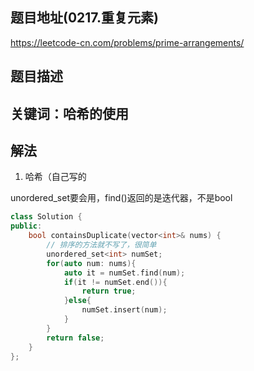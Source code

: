 ## 题目地址(0217.重复元素)

https://leetcode-cn.com/problems/prime-arrangements/

## 题目描述

## 关键词：哈希的使用

## 解法

1. 哈希（自己写的

unordered_set要会用，find()返回的是迭代器，不是bool


```cpp
class Solution {
public:
    bool containsDuplicate(vector<int>& nums) {
        // 排序的方法就不写了，很简单
        unordered_set<int> numSet;
        for(auto num: nums){
            auto it = numSet.find(num);
            if(it != numSet.end()){
                return true;
            }else{
                numSet.insert(num);
            }
        }
        return false;
    }
};
```


